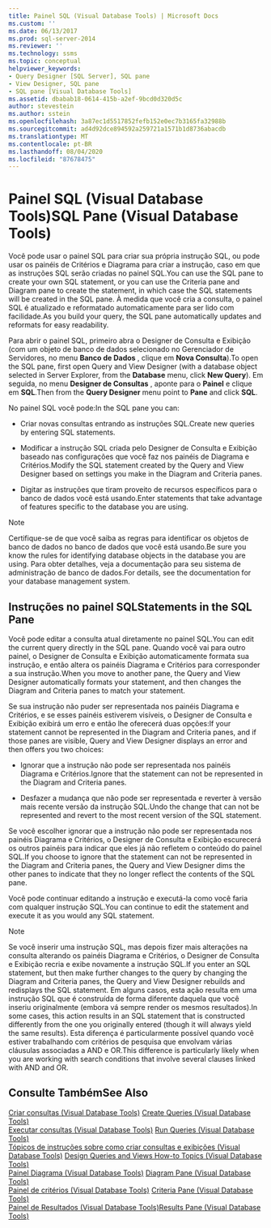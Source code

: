 ```yaml
---
title: Painel SQL (Visual Database Tools) | Microsoft Docs
ms.custom: ''
ms.date: 06/13/2017
ms.prod: sql-server-2014
ms.reviewer: ''
ms.technology: ssms
ms.topic: conceptual
helpviewer_keywords:
- Query Designer [SQL Server], SQL pane
- View Designer, SQL pane
- SQL pane [Visual Database Tools]
ms.assetid: dbabab18-0614-415b-a2ef-9bcd0d320d5c
author: stevestein
ms.author: sstein
ms.openlocfilehash: 3a87ec1d5517852fefb152e0ec7b3165fa32988b
ms.sourcegitcommit: ad4d92dce894592a259721a1571b1d8736abacdb
ms.translationtype: MT
ms.contentlocale: pt-BR
ms.lasthandoff: 08/04/2020
ms.locfileid: "87678475"
---
```

# <a name="sql-pane-visual-database-tools"></a><span data-ttu-id="21456-102">Painel SQL (Visual Database Tools)</span><span class="sxs-lookup"><span data-stu-id="21456-102">SQL Pane (Visual Database Tools)</span></span>
  <span data-ttu-id="21456-103">Você pode usar o painel SQL para criar sua própria instrução SQL, ou pode usar os painéis de Critérios e Diagrama para criar a instrução, caso em que as instruções SQL serão criadas no painel SQL.</span><span class="sxs-lookup"><span data-stu-id="21456-103">You can use the SQL pane to create your own SQL statement, or you can use the Criteria pane and Diagram pane to create the statement, in which case the SQL statements will be created in the SQL pane.</span></span> <span data-ttu-id="21456-104">À medida que você cria a consulta, o painel SQL é atualizado e reformatado automaticamente para ser lido com facilidade.</span><span class="sxs-lookup"><span data-stu-id="21456-104">As you build your query, the SQL pane automatically updates and reformats for easy readability.</span></span>  
  
 <span data-ttu-id="21456-105">Para abrir o painel SQL, primeiro abra o Designer de Consulta e Exibição (com um objeto de banco de dados selecionado no Gerenciador de Servidores, no menu **Banco de Dados** , clique em **Nova Consulta**).</span><span class="sxs-lookup"><span data-stu-id="21456-105">To open the SQL pane, first open Query and View Designer (with a database object selected in Server Explorer, from the **Database** menu, click **New Query**).</span></span> <span data-ttu-id="21456-106">Em seguida, no menu **Designer de Consultas** , aponte para o **Painel** e clique em **SQL**.</span><span class="sxs-lookup"><span data-stu-id="21456-106">Then from the **Query Designer** menu point to **Pane** and click **SQL**.</span></span>  
  
 <span data-ttu-id="21456-107">No painel SQL você pode:</span><span class="sxs-lookup"><span data-stu-id="21456-107">In the SQL pane you can:</span></span>  
  
-   <span data-ttu-id="21456-108">Criar novas consultas entrando as instruções SQL.</span><span class="sxs-lookup"><span data-stu-id="21456-108">Create new queries by entering SQL statements.</span></span>  
  
-   <span data-ttu-id="21456-109">Modificar a instrução SQL criada pelo Designer de Consulta e Exibição baseado nas configurações que você faz nos painéis de Diagrama e Critérios.</span><span class="sxs-lookup"><span data-stu-id="21456-109">Modify the SQL statement created by the Query and View Designer based on settings you make in the Diagram and Criteria panes.</span></span>  
  
-   <span data-ttu-id="21456-110">Digitar as instruções que tiram proveito de recursos específicos para o banco de dados você está usando.</span><span class="sxs-lookup"><span data-stu-id="21456-110">Enter statements that take advantage of features specific to the database you are using.</span></span>  
  
> [!NOTE]  
>  <span data-ttu-id="21456-111">Certifique-se de que você saiba as regras para identificar os objetos de banco de dados no banco de dados que você está usando.</span><span class="sxs-lookup"><span data-stu-id="21456-111">Be sure you know the rules for identifying database objects in the database you are using.</span></span> <span data-ttu-id="21456-112">Para obter detalhes, veja a documentação para seu sistema de administração de banco de dados.</span><span class="sxs-lookup"><span data-stu-id="21456-112">For details, see the documentation for your database management system.</span></span>  
  
## <a name="statements-in-the-sql-pane"></a><span data-ttu-id="21456-113">Instruções no painel SQL</span><span class="sxs-lookup"><span data-stu-id="21456-113">Statements in the SQL Pane</span></span>  
 <span data-ttu-id="21456-114">Você pode editar a consulta atual diretamente no painel SQL.</span><span class="sxs-lookup"><span data-stu-id="21456-114">You can edit the current query directly in the SQL pane.</span></span> <span data-ttu-id="21456-115">Quando você vai para outro painel, o Designer de Consulta e Exibição automaticamente formata sua instrução, e então altera os painéis Diagrama e Critérios para corresponder a sua instrução.</span><span class="sxs-lookup"><span data-stu-id="21456-115">When you move to another pane, the Query and View Designer automatically formats your statement, and then changes the Diagram and Criteria panes to match your statement.</span></span>  
  
 <span data-ttu-id="21456-116">Se sua instrução não puder ser representada nos painéis Diagrama e Critérios, e se esses painéis estiverem visíveis, o Designer de Consulta e Exibição exibirá um erro e então lhe oferecerá duas opções:</span><span class="sxs-lookup"><span data-stu-id="21456-116">If your statement cannot be represented in the Diagram and Criteria panes, and if those panes are visible, Query and View Designer displays an error and then offers you two choices:</span></span>  
  
-   <span data-ttu-id="21456-117">Ignorar que a instrução não pode ser representada nos painéis Diagrama e Critérios.</span><span class="sxs-lookup"><span data-stu-id="21456-117">Ignore that the statement can not be represented in the Diagram and Criteria panes.</span></span>  
  
-   <span data-ttu-id="21456-118">Desfazer a mudança que não pode ser representada e reverter à versão mais recente versão da instrução SQL.</span><span class="sxs-lookup"><span data-stu-id="21456-118">Undo the change that can not be represented and revert to the most recent version of the SQL statement.</span></span>  
  
 <span data-ttu-id="21456-119">Se você escolher ignorar que a instrução não pode ser representada nos painéis Diagrama e Critérios, o Designer de Consulta e Exibição escurecerá os outros painéis para indicar que eles já não refletem o conteúdo do painel SQL.</span><span class="sxs-lookup"><span data-stu-id="21456-119">If you choose to ignore that the statement can not be represented in the Diagram and Criteria panes, the Query and View Designer dims the other panes to indicate that they no longer reflect the contents of the SQL pane.</span></span>  
  
 <span data-ttu-id="21456-120">Você pode continuar editando a instrução e executá-la como você faria com qualquer instrução SQL.</span><span class="sxs-lookup"><span data-stu-id="21456-120">You can continue to edit the statement and execute it as you would any SQL statement.</span></span>  
  
> [!NOTE]  
>  <span data-ttu-id="21456-121">Se você inserir uma instrução SQL, mas depois fizer mais alterações na consulta alterando os painéis Diagrama e Critérios, o Designer de Consulta e Exibição recria e exibe novamente a instrução SQL.</span><span class="sxs-lookup"><span data-stu-id="21456-121">If you enter an SQL statement, but then make further changes to the query by changing the Diagram and Criteria panes, the Query and View Designer rebuilds and redisplays the SQL statement.</span></span> <span data-ttu-id="21456-122">Em alguns casos, esta ação resulta em uma instrução SQL que é construída de forma diferente daquela que você inseriu originalmente (embora vá sempre render os mesmos resultados).</span><span class="sxs-lookup"><span data-stu-id="21456-122">In some cases, this action results in an SQL statement that is constructed differently from the one you originally entered (though it will always yield the same results).</span></span> <span data-ttu-id="21456-123">Esta diferença é particularmente possível quando você estiver trabalhando com critérios de pesquisa que envolvam várias cláusulas associadas a AND e OR.</span><span class="sxs-lookup"><span data-stu-id="21456-123">This difference is particularly likely when you are working with search conditions that involve several clauses linked with AND and OR.</span></span>  
  
## <a name="see-also"></a><span data-ttu-id="21456-124">Consulte Também</span><span class="sxs-lookup"><span data-stu-id="21456-124">See Also</span></span>  
 <span data-ttu-id="21456-125">[Criar consultas &#40;Visual Database Tools&#41;](visual-database-tools.md) </span><span class="sxs-lookup"><span data-stu-id="21456-125">[Create Queries &#40;Visual Database Tools&#41;](visual-database-tools.md) </span></span>  
 <span data-ttu-id="21456-126">[Executar consultas &#40;Visual Database Tools&#41;](run-queries-visual-database-tools.md) </span><span class="sxs-lookup"><span data-stu-id="21456-126">[Run Queries &#40;Visual Database Tools&#41;](run-queries-visual-database-tools.md) </span></span>  
 <span data-ttu-id="21456-127">[Tópicos de instruções sobre como criar consultas e exibições &#40;Visual Database Tools&#41;](design-queries-and-views-how-to-topics-visual-database-tools.md) </span><span class="sxs-lookup"><span data-stu-id="21456-127">[Design Queries and Views How-to Topics &#40;Visual Database Tools&#41;](design-queries-and-views-how-to-topics-visual-database-tools.md) </span></span>  
 <span data-ttu-id="21456-128">[Painel Diagrama &#40;Visual Database Tools&#41;](diagram-pane-visual-database-tools.md) </span><span class="sxs-lookup"><span data-stu-id="21456-128">[Diagram Pane &#40;Visual Database Tools&#41;](diagram-pane-visual-database-tools.md) </span></span>  
 <span data-ttu-id="21456-129">[Painel de critérios &#40;Visual Database Tools&#41;](criteria-pane-visual-database-tools.md) </span><span class="sxs-lookup"><span data-stu-id="21456-129">[Criteria Pane &#40;Visual Database Tools&#41;](criteria-pane-visual-database-tools.md) </span></span>  
 [<span data-ttu-id="21456-130">Painel de Resultados &#40;Visual Database Tools&#41;</span><span class="sxs-lookup"><span data-stu-id="21456-130">Results Pane &#40;Visual Database Tools&#41;</span></span>](results-pane-visual-database-tools.md)  
  
  
